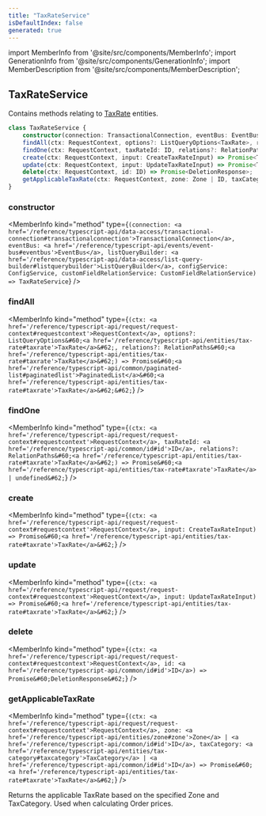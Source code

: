 ```yaml
---
title: "TaxRateService"
isDefaultIndex: false
generated: true
---
```

<!-- This file was generated from the Vendure source. Do not modify. Instead, re-run the "docs:build" script -->
import MemberInfo from '@site/src/components/MemberInfo';
import GenerationInfo from '@site/src/components/GenerationInfo';
import MemberDescription from '@site/src/components/MemberDescription';


## TaxRateService

<GenerationInfo sourceFile="packages/core/src/service/services/tax-rate.service.ts" sourceLine="37" packageName="@vendure/core" />

Contains methods relating to <a href='/reference/typescript-api/entities/tax-rate#taxrate'>TaxRate</a> entities.

```ts title="Signature"
class TaxRateService {
    constructor(connection: TransactionalConnection, eventBus: EventBus, listQueryBuilder: ListQueryBuilder, configService: ConfigService, customFieldRelationService: CustomFieldRelationService)
    findAll(ctx: RequestContext, options?: ListQueryOptions<TaxRate>, relations?: RelationPaths<TaxRate>) => Promise<PaginatedList<TaxRate>>;
    findOne(ctx: RequestContext, taxRateId: ID, relations?: RelationPaths<TaxRate>) => Promise<TaxRate | undefined>;
    create(ctx: RequestContext, input: CreateTaxRateInput) => Promise<TaxRate>;
    update(ctx: RequestContext, input: UpdateTaxRateInput) => Promise<TaxRate>;
    delete(ctx: RequestContext, id: ID) => Promise<DeletionResponse>;
    getApplicableTaxRate(ctx: RequestContext, zone: Zone | ID, taxCategory: TaxCategory | ID) => Promise<TaxRate>;
}
```

<div className="members-wrapper">

### constructor

<MemberInfo kind="method" type={`(connection: <a href='/reference/typescript-api/data-access/transactional-connection#transactionalconnection'>TransactionalConnection</a>, eventBus: <a href='/reference/typescript-api/events/event-bus#eventbus'>EventBus</a>, listQueryBuilder: <a href='/reference/typescript-api/data-access/list-query-builder#listquerybuilder'>ListQueryBuilder</a>, configService: ConfigService, customFieldRelationService: CustomFieldRelationService) => TaxRateService`}   />


### findAll

<MemberInfo kind="method" type={`(ctx: <a href='/reference/typescript-api/request/request-context#requestcontext'>RequestContext</a>, options?: ListQueryOptions&#60;<a href='/reference/typescript-api/entities/tax-rate#taxrate'>TaxRate</a>&#62;, relations?: RelationPaths&#60;<a href='/reference/typescript-api/entities/tax-rate#taxrate'>TaxRate</a>&#62;) => Promise&#60;<a href='/reference/typescript-api/common/paginated-list#paginatedlist'>PaginatedList</a>&#60;<a href='/reference/typescript-api/entities/tax-rate#taxrate'>TaxRate</a>&#62;&#62;`}   />


### findOne

<MemberInfo kind="method" type={`(ctx: <a href='/reference/typescript-api/request/request-context#requestcontext'>RequestContext</a>, taxRateId: <a href='/reference/typescript-api/common/id#id'>ID</a>, relations?: RelationPaths&#60;<a href='/reference/typescript-api/entities/tax-rate#taxrate'>TaxRate</a>&#62;) => Promise&#60;<a href='/reference/typescript-api/entities/tax-rate#taxrate'>TaxRate</a> | undefined&#62;`}   />


### create

<MemberInfo kind="method" type={`(ctx: <a href='/reference/typescript-api/request/request-context#requestcontext'>RequestContext</a>, input: CreateTaxRateInput) => Promise&#60;<a href='/reference/typescript-api/entities/tax-rate#taxrate'>TaxRate</a>&#62;`}   />


### update

<MemberInfo kind="method" type={`(ctx: <a href='/reference/typescript-api/request/request-context#requestcontext'>RequestContext</a>, input: UpdateTaxRateInput) => Promise&#60;<a href='/reference/typescript-api/entities/tax-rate#taxrate'>TaxRate</a>&#62;`}   />


### delete

<MemberInfo kind="method" type={`(ctx: <a href='/reference/typescript-api/request/request-context#requestcontext'>RequestContext</a>, id: <a href='/reference/typescript-api/common/id#id'>ID</a>) => Promise&#60;DeletionResponse&#62;`}   />


### getApplicableTaxRate

<MemberInfo kind="method" type={`(ctx: <a href='/reference/typescript-api/request/request-context#requestcontext'>RequestContext</a>, zone: <a href='/reference/typescript-api/entities/zone#zone'>Zone</a> | <a href='/reference/typescript-api/common/id#id'>ID</a>, taxCategory: <a href='/reference/typescript-api/entities/tax-category#taxcategory'>TaxCategory</a> | <a href='/reference/typescript-api/common/id#id'>ID</a>) => Promise&#60;<a href='/reference/typescript-api/entities/tax-rate#taxrate'>TaxRate</a>&#62;`}   />

Returns the applicable TaxRate based on the specified Zone and TaxCategory. Used when calculating Order
prices.


</div>
